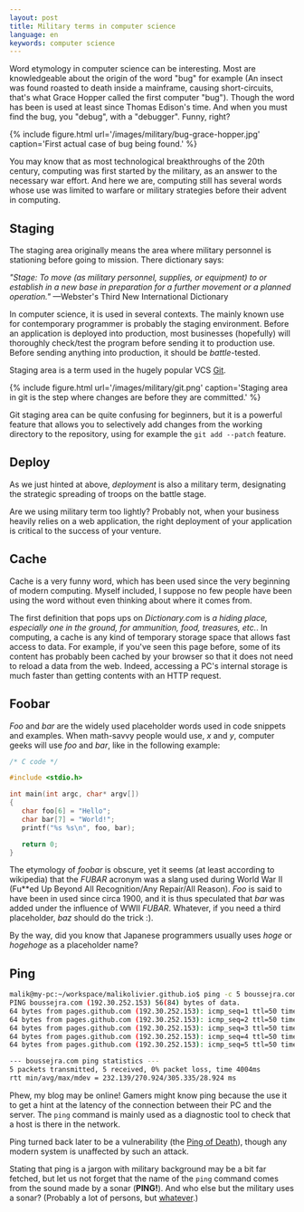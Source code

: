 ```yaml
---
layout: post
title: Military terms in computer science
language: en
keywords: computer science
---
```

Word etymology in computer science can be interesting.
Most are knowledgeable about the origin of the word "bug" for example (An
insect was found roasted to death inside a mainframe, causing short-circuits,
that's what Grace Hopper called the first computer "bug"). Though the word
has been is used at least since Thomas Edison's time.
And when you must find the bug, you "debug", with a "debugger". Funny, right?

{% include figure.html
    url='/images/military/bug-grace-hopper.jpg'
    caption='First actual case of bug being found.'
%}

You may know that as most technological breakthroughs of the 20th century, computing
was first started by the military, as an answer to the necessary war effort.
And here we are, computing still has several words whose use was limited to
warfare or military strategies before their advent in computing.


## Staging

The staging area originally means the area where military personnel is
stationing before going to mission.
There dictionary says:

*"Stage: To move (as military personnel, supplies, or equipment) to or establish in a new base in preparation for a further movement or a planned operation."* —Webster's Third New International Dictionary

In computer science, it is used in several contexts. The mainly known use for
contemporary programmer is probably the staging environment.
Before an application is deployed into production, most businesses (hopefully)
will thoroughly check/test the program before sending it to production use.
Before sending anything into production, it should be *battle*-tested.

Staging area is a term used in the hugely popular VCS [Git](https://git-scm.com/book/en/v2/Getting-Started-Git-Basics).

{% include figure.html
    url='/images/military/git.png'
    caption='Staging area in git is the step where changes are before they are committed.'
%}

Git staging area can be quite confusing for beginners, but it is a powerful
feature that allows you to selectively add changes from the working directory
to the repository, using for example the `git add --patch` feature.

## Deploy

As we just hinted at above, *deployment* is also a military term, designating
the strategic spreading of troops on the battle stage.

Are we using military term too lightly? Probably not, when your business heavily
relies on a web application, the right deployment of your application is critical
to the success of your venture.

## Cache

Cache is a very funny word, which has been used since the very beginning of modern
computing. Myself included, I suppose no few people have been using the word
without even thinking about where it comes from.

The first definition that pops ups on *Dictionary.com* is *a hiding place,
especially one in the ground, for ammunition, food, treasures, etc.*.
In computing, a cache is any kind of temporary storage space that allows fast
access to data. For example, if you've seen this page before, some of its
content has probably been cached by your browser so that it does not need to
reload a data from the web. Indeed, accessing a PC's internal storage is much
faster than getting contents with an HTTP request.

## Foobar

*Foo* and *bar* are the widely used placeholder words used in code snippets and
examples. When math-savvy people would use, *x* and *y*, computer geeks will
use *foo* and *bar*, like in the following example:

```c
/* C code */

#include <stdio.h>

int main(int argc, char* argv[])
{
   char foo[6] = "Hello";
   char bar[7] = "World!";
   printf("%s %s\n", foo, bar);

   return 0;
}
```

The etymology of *foobar* is obscure, yet it seems (at least according to
wikipedia) that the *FUBAR* acronym was a slang used during World War II (Fu\*\*ed
Up Beyond All Recognition/Any Repair/All Reason). *Foo* is said to have been in
used since circa 1900, and it is thus speculated that *bar* was added under the
influence of WWII *FUBAR*.
Whatever, if you need a third placeholder, *baz* should do the trick :).

By the way, did you know that Japanese programmers usually uses *hoge* or
*hogehoge* as a placeholder name?

## Ping

```sh
malik@my-pc:~/workspace/malikolivier.github.io$ ping -c 5 boussejra.com
PING boussejra.com (192.30.252.153) 56(84) bytes of data.
64 bytes from pages.github.com (192.30.252.153): icmp_seq=1 ttl=50 time=305 ms
64 bytes from pages.github.com (192.30.252.153): icmp_seq=2 ttl=50 time=286 ms
64 bytes from pages.github.com (192.30.252.153): icmp_seq=3 ttl=50 time=232 ms
64 bytes from pages.github.com (192.30.252.153): icmp_seq=4 ttl=50 time=290 ms
64 bytes from pages.github.com (192.30.252.153): icmp_seq=5 ttl=50 time=240 ms

--- boussejra.com ping statistics ---
5 packets transmitted, 5 received, 0% packet loss, time 4004ms
rtt min/avg/max/mdev = 232.139/270.924/305.335/28.924 ms
```
Phew, my blog may be online! Gamers might know ping because the use it to get a hint
at the latency of the connection between their PC and the server. The `ping`
command is mainly used as a diagnostic tool to check that a host is there in the
network.

Ping turned back later to be a vulnerability (the [Ping of Death](https://en.wikipedia.org/wiki/Ping_of_death)), though any
modern system is unaffected by such an attack.

Stating that ping is a jargon with military background may be a bit far fetched,
but let us not forget that the name of the `ping` command comes from the sound
made by a sonar (**PING!**). And who else but the military uses a sonar?
(Probably a lot of persons, but [whatever](http://allthetropes.wikia.com/wiki/Did_Not_Do_the_Research).)

<!--
## Radio button

https://en.wikipedia.org/wiki/Radio_button#/media/File:Car_Radio_of_Analog_Era.jpg

## DMZ

Networking 

JavaScript [DMZ by getify](https://github.com/getify/You-Dont-Know-JS/blob/master/this%20%26%20object%20prototypes/ch2.md#safer-this)
```js
```

## Hoisting

<!--### Bus--><!--

## Buffer
-->

　

Found a word that is not in the list? Comment below!

